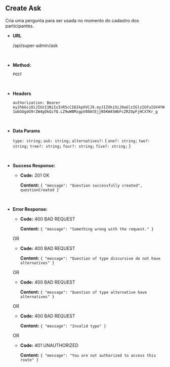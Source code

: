 ## **Create Ask**

Cria uma pergunta para ser usada no momento do cadastro dos participantes.

- **URL**

  /api/super-admin/ask

</br>

- **Method:**

  `POST`

</br>

- **Headers**

  `authorization: Bearer eyJhbGciOiJIUzI1NiIsInR5cCI6IkpXVCJ9.eyJIZXkiOiJ0aGlzIGlzIGFuIGV4YW1wbGUgdG9rZW4gOkQifQ.LZ9wWBMzgpV80AtEjjN5KW45WbFcZRZ4pFjHCX7Kr_g`

</br>

- **Data Params**

  `type: string;`
  `ask: string;`
  `alternatives?:` {
    `one?: string;`
    `two?: string;`
    `tree?: string;`
    `four?: string;`
    `five?: string;`
  }


</br>

- **Success Response:**

  - **Code:** 201 OK

    **Content:** `{ "message": "Question successfully created", questionCreated }`

</br>

- **Error Response:**

  - **Code:** 400 BAD REQUEST

    **Content:** `{ "message": "Something wrong with the request." }`

  OR

  - **Code:** 400 BAD REQUEST

    **Content:** `{ "message": "Question of type discursive do not have alternatives" }`

  OR

  - **Code:** 400 BAD REQUEST

    **Content:** `{ "message": "Question of type alternative have alternatives" }`

  OR

  - **Code:** 400 BAD REQUEST

    **Content:** `{ "message": "Invalid type" }`

  OR

  - **Code:** 401 UNAUTHORIZED

    **Content:** `{ "message": "You are not authorized to access this route" }`
